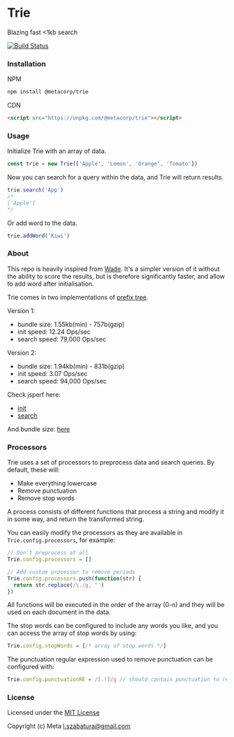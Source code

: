 # Trie

Blazing fast <1kb search

[![Build Status](https://travis-ci.org/MetaCorp/trie.svg?branch=master)](https://travis-ci.org/MetaCorp/trie)

### Installation

NPM

```sh
npm install @metacorp/trie
```

CDN

```html
<script src="https://unpkg.com/@metacorp/trie"></script>
```

### Usage

Initialize Trie with an array of data.

```js
const trie = new Trie(['Apple', 'Lemon', 'Orange', 'Tomato'])
```

Now you can search for a query within the data, and Trie will return results.

```js
trie.search('App')
/*
['Apple']
*/
```

Or add word to the data.

```js
trie.addWord('Kiwi')
```

### About

This repo is heavily inspired from [Wade](https://github.com/kbrsh/wade).
It's a simpler version of it without the ability to score the results, but is therefore significantly faster, and allow to add word after initialisation.

Trie comes in two implementations of [prefix tree](https://en.wikipedia.org/wiki/Trie).

Version 1:
- bundle size: 1.55kb(min) - 757b(gzip)
- init speed: 12.24 Ops/sec
- search speed: 79,000 Ops/sec

Version 2:
- bundle size: 1.94kb(min) - 831b(gzip)
- init speed: 3.07 Ops/sec
- search speed: 94,000 Ops/sec

Check jsperf here:
- [init](https://jsperf.com/metacorp-trie-init)
- [search](https://jsperf.com/metacorp-trie-search)

And bundle size: [here](https://bundlephobia.com/result?p=@metacorp/trie)

### Processors

Trie uses a set of processors to preprocess data and search queries. By default, these will:

* Make everything lowercase
* Remove punctuation
* Remove stop words

A process consists of different functions that process a string and modify it in some way, and return the transformed string.

You can easily modify the processors as they are available in `Trie.config.processors`, for example:

```js
// Don't preprocess at all
Trie.config.processors = []

// Add custom processor to remove periods
Trie.config.processors.push(function(str) {
  return str.replace(/\./g, '')
})
```

All functions will be executed in the order of the array (0-n) and they will be used on each document in the data.

The stop words can be configured to include any words you like, and you can access the array of stop words by using:

```js
Trie.config.stopWords = [/* array of stop words */]
```

The punctuation regular expression used to remove punctuation can be configured with:

```js
Trie.config.punctuationRE = /[.!]/g // should contain punctuation to remove
```

### License

Licensed under the [MIT License](https://github.com/MetaCorp/trie/blob/master/LICENSE)

Copyright (c) Meta l.szabatura@gmail.com
